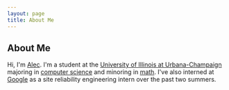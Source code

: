 ```yaml
---
layout: page
title: About Me
---
```

## About Me

Hi, I'm [Alec](/). I'm a student at the [University of Illinois at Urbana-Champaign](http://uiuc.edu)
majoring in [computer science](http://cs.uiuc.edu) and minoring in [math](http://math.uiuc.edu). I've also interned at [Google](http://google.com/about/company)
as a site reliability engineering intern over the past two summers.
